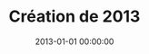 ---
layout: creation
title: Création de 2013
date: 2013-01-01 00:00:00
vignette: "creation_2013.jpg"
---